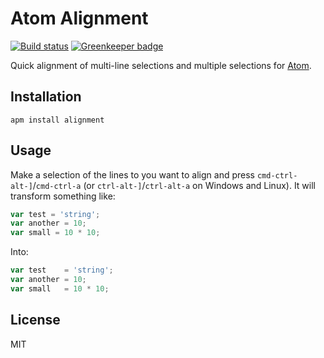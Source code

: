 # Atom Alignment

[![Build status][travis-image]][travis-url]
[![Greenkeeper badge](https://badges.greenkeeper.io/blakeembrey/atom-alignment.svg)](https://greenkeeper.io/)

Quick alignment of multi-line selections and multiple selections for [Atom](https://atom.io/packages/alignment).

## Installation

```
apm install alignment
```

## Usage

Make a selection of the lines to you want to align and press `cmd-ctrl-alt-]`/`cmd-ctrl-a` (or `ctrl-alt-]`/`ctrl-alt-a` on Windows and Linux). It will transform something like:

```js
var test = 'string';
var another = 10;
var small = 10 * 10;
```

Into:

```js
var test    = 'string';
var another = 10;
var small   = 10 * 10;
```

## License

MIT

[travis-image]: https://img.shields.io/travis/blakeembrey/atom-alignment.svg?style=flat
[travis-url]: https://travis-ci.org/blakeembrey/atom-alignment
